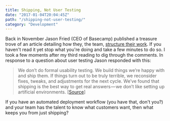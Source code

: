 ```yaml
---
title: Shipping, Not User Testing
date: "2017-01-04T20:04:45Z"
path: "/shipping-not-user-testing/"
category: "Development"
---
```

Back in November Jason Fried (CEO of Basecamp) published a treasure trove of an article detailing how they, the team, [structure their work](https://m.signalvnoise.com/how-we-set-up-our-work-cbce3d3d9cae). If you haven't read it yet stop what you're doing and take a few minutes to do so. I took a few moments after my third reading to dig through the comments. In response to a question about user testing Jason responded with this:

> We don’t do formal usability testing. We build things we’re happy with and ship them. If things turn out to be truly terrible, we reconsider fixes, tweaks, and adjustments for the next cycle. We’ve found that shipping is the best way to get real answers — we don’t like setting up artificial environments. [[Source](https://medium.com/@jasonfried/we-dont-do-formal-usability-testing-3dc96845ec72#.hgqkilk1d)]

If you have an automated deployment workflow (you have that, don't you?) and your team has the talent to know what customers want, then what keeps you from just shipping?
